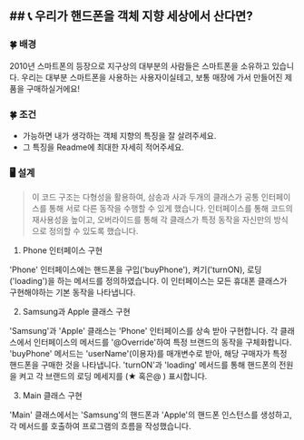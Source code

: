  ##  📞 우리가 핸드폰을 객체 지향 세상에서 산다면?
----------------------------------------------


###  🍀 배경
2010년 스마트폰의 등장으로 지구상의 대부분의 사람들은 스마트폰을 소유하고 있습니다. 우리는 대부분 스마트폰을 사용하는 사용자이실테고, 보통 매장에 가서 만들어진 제품을 구매하실거에요!


###  🍀 조건
- 가능하면 내가 생각하는 객체 지향의 특징을 잘 살려주세요.
- 그 특징을 Readme에 최대한 자세히 적어주세요.

  

###  🖥️ 설계
 > 이 코드 구조는 다형성을 활용하여, 삼송과 사과 두개의 클래스가 공통 인터페이스를 통해 서로 다른 동작을 수행할 수 있게 했습니다. 인터페이스를 통해 코드의 재사용성을 높이고, 오버라이드를 통해 각 클래스가 특정 동작을 자신만의 방식으로 정의할 수 있도록 했습니다.
>
> 

1. Phone 인터페이스 구현

   

'Phone' 인터페이스에는 핸드폰을 구입('buyPhone'), 켜기('turnON), 로딩('loading')을 하는 메서드를 정의하였습니다.
이 인터페이스는 모든 휴대폰 클래스가 구현해야하는 기본 동작을 나타냅니다.




2. Samsung과 Apple 클래스 구현

'Samsung'과 'Apple' 클래스는 'Phone' 인터페이스를 상속 받아 구현합니다. 각 클래스에서 인터페이스의 메서드를 '@Override'하여 특정 브랜드의 동작을 구체화합니다.
'buyPhone' 메서드는 'userName'(이용자)를 매개변수로 받아, 해당 구매자가 특정 핸드폰을 구매한 것을 나타냅니다.
'turnON'과 'loading' 메서드를 통해 핸드폰의 전원을 켜고 각 브랜드의 로딩 메세지를 (★ 혹은@ ) 표시합니다.



3. Main 클래스 구현

'Main' 클래스에서는 'Samsung'의 핸드폰과 'Apple'의 핸드폰 인스턴스를 생성하고, 각 메서드를 호출하여 프로그램의 흐름을 작성했습니다.





 
